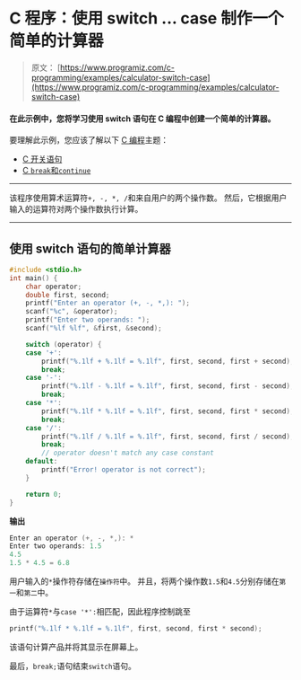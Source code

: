# C 程序：使用 switch ... case 制作一个简单的计算器

> 原文： [https://www.programiz.com/c-programming/examples/calculator-switch-case](https://www.programiz.com/c-programming/examples/calculator-switch-case)

#### 在此示例中，您将学习使用 switch 语句在 C 编程中创建一个简单的计算器。

要理解此示例，您应该了解以下 [C 编程](/c-programming "C tutorial")主题：

*   [C 开关语句](/c-programming/c-switch-case-statement)
*   [C `break`和`continue`](/c-programming/c-break-continue-statement)

* * *

该程序使用算术运算符`+, -, *, /`和来自用户的两个操作数。 然后，它根据用户输入的运算符对两个操作数执行计算。

* * *

## 使用 switch 语句的简单计算器

```c
#include <stdio.h>
int main() {
    char operator;
    double first, second;
    printf("Enter an operator (+, -, *,): ");
    scanf("%c", &operator);
    printf("Enter two operands: ");
    scanf("%lf %lf", &first, &second);

    switch (operator) {
    case '+':
        printf("%.1lf + %.1lf = %.1lf", first, second, first + second);
        break;
    case '-':
        printf("%.1lf - %.1lf = %.1lf", first, second, first - second);
        break;
    case '*':
        printf("%.1lf * %.1lf = %.1lf", first, second, first * second);
        break;
    case '/':
        printf("%.1lf / %.1lf = %.1lf", first, second, first / second);
        break;
        // operator doesn't match any case constant
    default:
        printf("Error! operator is not correct");
    }

    return 0;
} 
```

**输出**

```c
Enter an operator (+, -, *,): *
Enter two operands: 1.5
4.5
1.5 * 4.5 = 6.8 
```

用户输入的`*`操作符存储在`操作符`中。 并且，将两个操作数`1.5`和`4.5`分别存储在`第一`和`第二`中。

由于运算符`*`与`case '*':`相匹配，因此程序控制跳至

```c
printf("%.1lf * %.1lf = %.1lf", first, second, first * second); 
```

该语句计算产品并将其显示在屏幕上。

最后，`break;`语句结束`switch`语句。